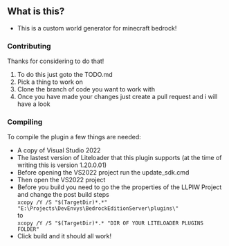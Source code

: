 ## What is this?

- This is a custom world generator for minecraft bedrock!

### Contributing
Thanks for considering to do that!
1. To do this just goto the TODO.md
2. Pick a thing to work on
3. Clone the branch of code you want to work with
4. Once you have made your changes just create a pull request and i will have a look

### Compiling
To compile the plugin a few things are needed:
- A copy of Visual Studio 2022
- The lastest version of Liteloader that this plugin supports (at the time of writing this is version 1.20.0.01)
- Before opening the VS2022 project run the update_sdk.cmd
- Then open the VS2022 project
- Before you build you need to go the the properties of the LLPIW Project and change the post build steps <br />
```xcopy /Y /S "$(TargetDir)*.*" "E:\Projects\DevEnvys\BedrockEditionServer\plugins\"``` <br />
to <br />
```xcopy /Y /S "$(TargetDir)*.* "DIR OF YOUR LITELOADER PLUGINS FOLDER"```
- Click build and it should all work!
